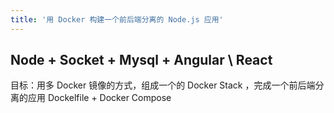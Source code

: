 ```yaml
---
title: '用 Docker 构建一个前后端分离的 Node.js 应用'
---
```


## Node + Socket + Mysql + Angular \ React
目标：用多 Docker 镜像的方式，组成一个的 Docker Stack ，完成一个前后端分离的应用
Dockelfile + Docker Compose